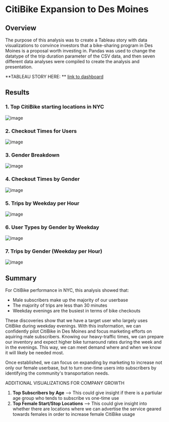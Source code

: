# CitiBike Expansion to Des Moines

## Overview
The purpose of this analysis was to create a Tableau story with data visualizations to convince investors that a bike-sharing program in Des Moines is a proposal worth investing in.
Pandas was used to change the datatype of the trip duration parameter of the CSV data, and then seven different data analyses were compiled to create the analysis and presentation.  

**TABLEAU STORY HERE: **
[link to dashboard](https://public.tableau.com/app/profile/diana.segovia/viz/CitiBike-SuccessinDesMoinesIA/CitiBikePresentation-DesMoines)


## Results

### 1. Top CitiBike starting locations in NYC 
![image](https://user-images.githubusercontent.com/90593897/148150200-4f6c5130-637d-449d-9017-f360481c366f.png)

### 2. Checkout Times for Users
![image](https://user-images.githubusercontent.com/90593897/148150416-beee73c2-2a9c-4a13-b442-78b012053ba4.png)


### 3. Gender Breakdown
![image](https://user-images.githubusercontent.com/90593897/148150484-491f9b75-783b-446f-b361-fba2fc40940f.png)


### 4. Checkout Times by Gender
![image](https://user-images.githubusercontent.com/90593897/148150543-6bbeab25-7507-4930-b616-90d04e9dbe12.png)


### 5. Trips by Weekday per Hour
![image](https://user-images.githubusercontent.com/90593897/148150592-166a61c7-f6a1-4539-ba16-ca4412d46a5f.png)


### 6. User Types by Gender by Weekday
![image](https://user-images.githubusercontent.com/90593897/148150691-f5fa9fee-dbae-4065-b5c1-ece2a73c7124.png)


### 7. Trips by Gender (Weekday per Hour) 
![image](https://user-images.githubusercontent.com/90593897/148150768-75cf4a58-aca8-466f-b4a2-d0ddcdc3cee6.png)


## Summary
For CitiBike performance in NYC, this analysis showed that:
- Male subscribers make up the majority of our userbase 
- The majority of trips are less than 30 minutes 
- Weekday evenings are the busiest in terms of bike checkouts

These discoveries show that we have a target user who largely uses CitiBike during weekday evenings. With this insformation, we can confidently pilot CitiBike in Des Moines and focus marketing efforts on aquiring male subscribers. Knowing our heavy-traffic times, we can prepare our inventory and expect higher bike turnaround rates during the week and in the evenings. This way, we can meet demand where and when we know it will likely be needed most. 

Once established, we can focus on expanding by marketing to increase not only our female userbase, but to turn one-time users into subscribers by identifying the community's transportation needs. 

ADDITIONAL VISUALIZATIONS FOR COMPANY GROWTH
1. **Top Subscribers by Age** --> This could give insight if there is a partiular age group who tends to subscribe vs one-time use 
2. **Top Female Start/Stop Locations** --> This could give insight into whether there are locations where we can advertise the service geared towards females in order to increase female CitiBike usage 
